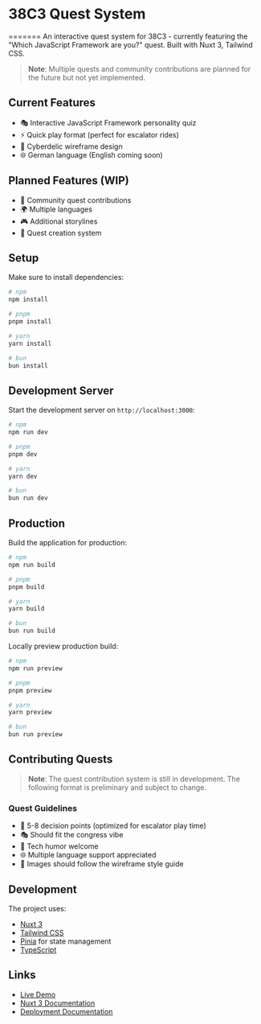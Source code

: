 # 38C3 Quest System
=======
An interactive quest system for 38C3 - currently featuring the "Which JavaScript Framework are you?" quest. Built with Nuxt 3, Tailwind CSS.

> **Note**: Multiple quests and community contributions are planned for the future but not yet implemented.

## Current Features

- 🎭 Interactive JavaScript Framework personality quiz
- ⚡ Quick play format (perfect for escalator rides)
- 🎨 Cyberdelic wireframe design
- 🌐 German language (English coming soon)

## Planned Features (WIP)
- 🔧 Community quest contributions
- 🌍 Multiple languages
- 🎮 Additional storylines
- 🤝 Quest creation system

## Setup

Make sure to install dependencies:

```bash
# npm
npm install

# pnpm
pnpm install

# yarn
yarn install

# bun
bun install
```

## Development Server

Start the development server on `http://localhost:3000`:

```bash
# npm
npm run dev

# pnpm
pnpm dev

# yarn
yarn dev

# bun
bun run dev
```

## Production

Build the application for production:

```bash
# npm
npm run build

# pnpm
pnpm build

# yarn
yarn build

# bun
bun run build
```

Locally preview production build:

```bash
# npm
npm run preview

# pnpm
pnpm preview

# yarn
yarn preview

# bun
bun run preview
```

## Contributing Quests

> **Note**: The quest contribution system is still in development. The following format is preliminary and subject to change.

### Quest Guidelines

- 🎯 5-8 decision points (optimized for escalator play time)
- 🎭 Should fit the congress vibe
- 🔧 Tech humor welcome
- 🌐 Multiple language support appreciated
- 🎨 Images should follow the wireframe style guide

## Development

The project uses:
- [Nuxt 3](https://nuxt.com)
- [Tailwind CSS](https://tailwindcss.com)
- [Pinia](https://pinia.vuejs.org) for state management
- [TypeScript](https://www.typescriptlang.org)

## Links

- [Live Demo](https://ccc-quest-system.netlify.app)
- [Nuxt 3 Documentation](https://nuxt.com/docs/getting-started/introduction)
- [Deployment Documentation](https://nuxt.com/docs/getting-started/deployment)
